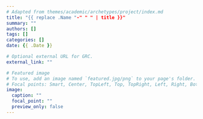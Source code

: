 ```yaml
---
# Adapted from themes/academic/archetypes/project/index.md
title: "{{ replace .Name "-" " " | title }}"
summary: ""
authors: []
tags: []
categories: []
date: {{ .Date }}

# Optional external URL for GRC.
external_link: ""

# Featured image
# To use, add an image named `featured.jpg/png` to your page's folder.
# Focal points: Smart, Center, TopLeft, Top, TopRight, Left, Right, BottomLeft, Bottom, BottomRight.
image:
  caption: ""
  focal_point: ""
  preview_only: false
---
```

